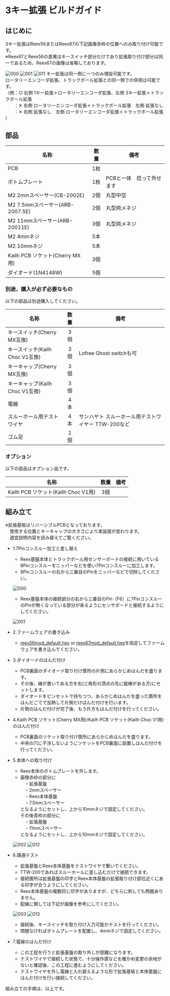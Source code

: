 # 3キー拡張 ビルドガイド

## はじめに
3キー拡張はReex56またはReex67の下記画像赤枠の位置へのみ取り付け可能です。  
※Reex67とReex56の差異はキースイッチ部分だけであり拡張取り付け部分は同一であるため、Reex67の画像は省略しております。  
  
![000](https://github.com/kushima8/Reex/assets/58157342/13be064b-57c3-4dbb-8dd5-9d1bbb00b665)
![001](https://github.com/kushima8/Reex/assets/58157342/5f92a57c-bd51-4e64-9fd8-7b81c8c0ed7b)
![011](https://github.com/kushima8/Reex/assets/58157342/4adf6a09-d9e2-476c-b168-c559ab927770)
キー拡張は同一側に一つのみ増設可能です。  
ロータリーエンコーダ拡張、トラックボール拡張との同一側での併用は可能です。  
（例：○ 右側 1キー拡張＋ロータリーエンコーダ拡張、左側 3キー拡張＋トラックボール拡張  
　　：✕ 右側 ロータリーエンコーダ拡張＋トラックボール拡張　左側 拡張なし   
　　：✕ 右側 拡張なし　左側  ロータリーエンコーダ拡張＋トラックボール拡張 ）  

## 部品

|名称|数量|備考|
|----|:---:|----|
|PCB|1枚|
|ボトムプレート|1枚|PCBと一体　捻って外せます|
|M2 2mmスペーサー(CB-2002E)|2個|丸型中空|
|M2 7.5mmスペーサー(ARB-2007.5E)|2個|丸型両メネジ|
|M2 11mmスペーサー(ARB-20011E)|3個|丸型両メネジ|
|M2 4mmネジ|5本|
|M2 10mmネジ|5本|
|Kailh PCB ソケット(Cherry MX用)|3個|
|ダイオード(1N4148W)|5個|

### 別途、購入が必ず必要なもの
以下の部品は別途購入してください。

|名称|数量|備考|
|----|:---:|----|
|キースイッチ(Cherry MX互換)|3個|
|キースイッチ(Kailh Choc V1互換)|3個|Lofree Ghost switchも可|
|キーキャップ(Cherry MX互換)|3個|
|キーキャップ(Kailh Choc V1互換)|3個|
|電線|4本|
|スルーホール用テストワイヤ|4本|サンハヤト スルーホール用テストワイヤー TTW-200など|
|ゴム足|1個|

### オプション
以下の部品はオプション品です。 

|名称|数量|備考|
|----|:---:|----|
|Kailh PCB ソケット(Kailh Choc V1用)|3個|

## 組み立て
※拡張基板はリバーシブルPCBとなっております。  
　使用する位置とキーキャップの大きさにより実装面が変わります。  
　適宜説明内容を読み替えてご覧ください。  

* 1.7Pinコンスルー加工と差し替え
  * Reex基盤本体とトラックボール用センサーボードの接続に用いている8Pinコンスルーをニッパーなどを使い7Pinコンスルーに加工します。  
  * 8Pinコンスルーの右から三番目のPinをニッパーなどで切除してください。
  
  ![000](https://github.com/kushima8/Reex/assets/58157342/e855b6f8-ed85-4577-9491-9a3f3db513a9)
  * Reex基盤本体の接続部分の右から三番目のPin（F6）に7PinコンスルーのPinが無くなっている部分が来るようにセンサボードと接続するようにしてください。
  
  ![001](https://github.com/kushima8/Reex/assets/58157342/729b627e-7b1c-4b00-ad64-1256854cb8d2)
* 2.ファームウェアの書き込み
  * [reex56mod_default.hex](https://github.com/kushima8/Reex/tree/main/Reex56/HEX/mod/reex56mod_default.hex) or [reex67mod_default.hex](https://github.com/kushima8/Reex/tree/main/Reex67/HEX/mod/reex56mod_default.hex)を指定してファームウェアを書き込んでください。
* 3.ダイオードのはんだ付け
  * PCB裏面のダイオード取り付け箇所の片側にあらかじめはんだを盛ります。  
  * その後、線が書いてある方を右(三角形の頂点の先に縦棒がある方)にセットします。
  * ダイオードをピンセットで持ちつつ、あらかじめはんだを盛った箇所をはんだごてで加熱して片側だけはんだ付けを行います。  
  * 片側のはんだ付けが完了後、もう片方もはんだ付けを行ってください。
* 4.Kailh PCB ソケット(Cherry MX用)/Kailh PCB ソケット(Kailh Choc V1用)のはんだ付け
  * PCB裏面のソケット取り付け箇所にあらかじめはんだを盛ります。  
  * 中央の穴に干渉しないようにソケットをPCB裏面に設置しはんだ付けを行ってください。  
* 5.本体への取り付け
  * Reex本体のボトムプレートを外します。  
  * 画像赤枠の部分に  
  　・拡張基盤  
  　・2mmスペーサー  
  　・Reex本体基盤  
  　・7.5mmスペーサー  
  となるようにセットし、上から10mmネジで固定してください。  
  その後青枠の部分に  
  　・拡張基盤  
  　・11mmスペーサー  
  となるようにセットし、上から10mmネジで固定してください。  
     
  ![002](https://github.com/kushima8/Reex/assets/58157342/04f533cc-cad8-4fc5-b013-d7c2864703c7)
  ![012](https://github.com/kushima8/Reex/assets/58157342/ad7381e9-84b1-4c5e-9eaa-d6ed69cfa715)
* 6.疎通テスト
  * 拡張基盤とReex本体基盤をテストワイヤで繋いでください。
  * TTW-200であればスルーホールに差し込むだけで接続できます。
  * 接続箇所は拡張基盤の印字とReex本体基盤の拡張取り付け部位近くにある印字が合うようにしてください。
  * Reex本体基盤の複数同じ印字がありますが、どちらに刺しても問題ありません。
  * 配線に関しては下記が画像を参考にしてください。
     
  ![003](https://github.com/kushima8/Reex/assets/58157342/a9aae595-8347-4de2-82c6-530610e11b29)
  ![013](https://github.com/kushima8/Reex/assets/58157342/2b6d489e-3de4-4b38-88c2-5ac5f2c6153f)
  * 接続後、キースイッチを取り付け入力可能かテストを行ってください。
  * 問題なければボトムプレートを配置し、4mmネジで固定してください。
* 7.電線のはんだ付け
  * この工程を行うと拡張基盤の取り外しが困難になります。
  * テストワイヤで接続した状態で、十分操作感などを確かめ変更の余地がないと確認後、この工程に進むようにしてください。
  * テストワイヤを外し電線と入れ替えるような形で拡張基板と本体基盤にはんだ付けを行い接続してください。

組み立ての手順は、以上です。
